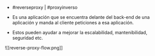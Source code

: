 - #reverseproxy | #proxyinverso

- Es una aplicación que se encuentra delante del back-end de una aplicación y manda al cliente peticiones a esa aplicación.
- Estos pueden ayudar a mejorar la escalabilidad, mantenibilidad, seguridad etc.

![[reverse-proxy-flow.png]]